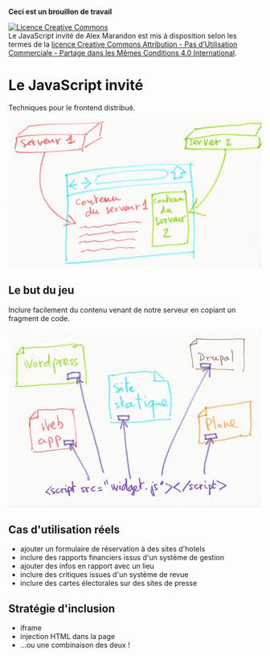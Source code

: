 **Ceci est un brouillon de travail**

<a rel="license" href="http://creativecommons.org/licenses/by-nc-sa/4.0/"><img alt="Licence Creative Commons" style="border-width:0" src="https://i.creativecommons.org/l/by-nc-sa/4.0/88x31.png" /></a><br /><span xmlns:dct="http://purl.org/dc/terms/" property="dct:title">Le JavaScript invité</span> de <span xmlns:cc="http://creativecommons.org/ns#" property="cc:attributionName">Alex Marandon</span> est mis à disposition selon les termes de la <a rel="license" href="http://creativecommons.org/licenses/by-nc-sa/4.0/">licence Creative Commons Attribution - Pas d’Utilisation Commerciale - Partage dans les Mêmes Conditions 4.0 International</a>.

# Le JavaScript invité

Techniques pour le frontend distribué.

![](/assets/introduction.jpg)

## Le but du jeu

Inclure facilement du contenu venant de notre serveur en copiant un fragment de code.

![](/assets/exemples.jpeg)



## Cas d'utilisation réels

* ajouter un formulaire de réservation à des sites d'hotels
* inclure des rapports financiers issus d'un système de gestion
* ajouter des infos en rapport avec un lieu
* inclure des critiques issues d'un système de revue
* inclure des cartes électorales sur des sites de presse

## Stratégie d'inclusion

* iframe
* injection HTML dans la page
* ...ou une combinaison des deux !
